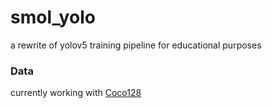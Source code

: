 # smol_yolo

a rewrite of yolov5 training pipeline for educational purposes

### Data

currently working with [Coco128](https://ultralytics.com/assets/coco128.zip)
